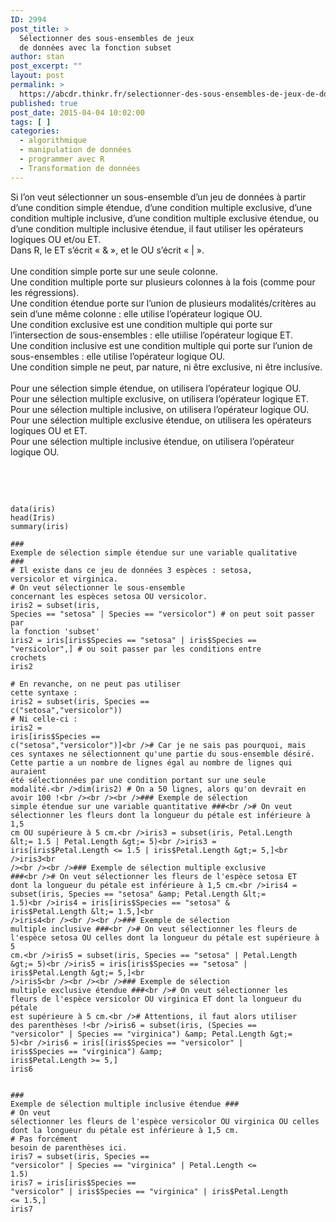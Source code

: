 ```yaml
---
ID: 2994
post_title: >
  Sélectionner des sous-ensembles de jeux
  de données avec la fonction subset
author: stan
post_excerpt: ""
layout: post
permalink: >
  https://abcdr.thinkr.fr/selectionner-des-sous-ensembles-de-jeux-de-donnees-avec-la-fonction-subset/
published: true
post_date: 2015-04-04 10:02:00
tags: [ ]
categories:
  - algorithmique
  - manipulation de données
  - programmer avec R
  - Transformation de données
---
```

Si l’on veut sélectionner un sous-ensemble d’un jeu de données à partir d’une condition simple étendue, d’une condition multiple exclusive, d’une condition multiple inclusive, d’une condition multiple exclusive étendue, ou d’une condition multiple inclusive étendue, il faut utiliser les opérateurs logiques OU et/ou ET.<br />Dans R, le ET s’écrit « &amp; », et le OU s’écrit « | ».<br /><br />Une condition simple porte sur une seule colonne.<br />Une condition multiple porte sur plusieurs colonnes à la fois (comme pour les régressions).<br />Une condition étendue porte sur l’union de plusieurs modalités/critères au sein d’une même colonne : elle utilise l’opérateur logique OU.<br />Une condition exclusive est une condition multiple qui porte sur l’intersection de sous-ensembles : elle utiilise l’opérateur logique ET.<br />Une condition inclusive est une condition multiple qui porte sur l’union de sous-ensembles : elle utilise l’opérateur logique OU.<br />Une condition simple ne peut, par nature, ni être exclusive, ni être inclusive.<br /><br />Pour une sélection simple étendue, on utilisera l’opérateur logique OU.<br />Pour une sélection multiple exclusive, on utilisera l’opérateur logique ET.<br />Pour une sélection multiple inclusive, on utilisera l’opérateur logique OU.<br />Pour une sélection multiple exclusive étendue, on utilisera les opérateurs logiques OU et ET.<br />Pour une sélection multiple inclusive étendue, on utilisera l’opérateur logique OU.<br /><br /><br /> <pre><code><br /><br />data(iris)<br />head(Iris)<br />summary(iris)<br /><br />### Exemple de sélection simple étendue sur une variable qualitative ###<br /># Il existe dans ce jeu de données 3 espèces : setosa, versicolor et virginica.<br /># On veut sélectionner le sous-ensemble concernant les espèces setosa OU versicolor.<br />iris2 = subset(iris, Species == "setosa" | Species == "versicolor") # on peut soit passer par la fonction 'subset'<br />iris2 = iris[iris$Species == "setosa" | iris$Species == "versicolor",] # ou soit passer par les conditions entre crochets<br />iris2<br /><br /># En revanche, on ne peut pas utiliser cette syntaxe :<br />iris2 = subset(iris, Species == c("setosa","versicolor"))<br /># Ni celle-ci :<br />iris2 = iris[iris$Species == c("setosa","versicolor")]<br /># Car je ne sais pas pourquoi, mais ces syntaxes ne sélectionnent qu'une partie du sous-ensemble désiré. Cette partie a un nombre de lignes égal au nombre de lignes qui auraient été sélectionnées par une condition portant sur une seule modalité.<br />dim(iris2) # On a 50 lignes, alors qu'on devrait en avoir 100 !<br /><br /><br />### Exemple de sélection simple étendue sur une variable quantitative ###<br /># On veut sélectionner les fleurs dont la longueur du pétale est inférieure à 1,5 cm OU supérieure à 5 cm.<br />iris3 = subset(iris, Petal.Length &lt;= 1.5 | Petal.Length &gt;= 5)<br />iris3 = iris[iris$Petal.Length &lt;= 1.5 | iris$Petal.Length &gt;= 5,]<br />iris3<br /><br /><br />### Exemple de sélection multiple exclusive ###<br /># On veut sélectionner les fleurs de l'espèce setosa ET dont la longueur du pétale est inférieure à 1,5 cm.<br />iris4 = subset(iris, Species == "setosa" &amp; Petal.Length &lt;= 1.5)<br />iris4 = iris[iris$Species == "setosa" &amp; iris$Petal.Length &lt;= 1.5,]<br />iris4<br /><br /><br />### Exemple de sélection multiple inclusive ###<br /># On veut sélectionner les fleurs de l'espèce setosa OU celles dont la longueur du pétale est supérieure à 5 cm.<br />iris5 = subset(iris, Species == "setosa" | Petal.Length &gt;= 5)<br />iris5 = iris[iris$Species == "setosa" | iris$Petal.Length &gt;= 5,]<br />iris5<br /><br /><br />### Exemple de sélection multiple exclusive étendue ###<br /># On veut sélectionner les fleurs de l'espèce versicolor OU virginica ET dont la longueur du pétale est supérieure à 5 cm.<br /># Attentions, il faut alors utiliser des parenthèses !<br />iris6 = subset(iris, (Species == "versicolor" | Species == "virginica") &amp; Petal.Length &gt;= 5)<br />iris6 = iris[(iris$Species == "versicolor" | iris$Species == "virginica") &amp; iris$Petal.Length &gt;= 5,]<br />iris6<br /><br /><br />### Exemple de sélection multiple inclusive étendue ###<br /># On veut sélectionner les fleurs de l'espèce versicolor OU virginica OU celles dont la longueur du pétale est inférieure à 1,5 cm.<br /># Pas forcément besoin de parenthèses ici.<br />iris7 = subset(iris, Species == "versicolor" | Species == "virginica" | Petal.Length &lt;= 1.5)<br />iris7 = iris[iris$Species == "versicolor" | iris$Species == "virginica" | iris$Petal.Length &lt;= 1.5,]<br />iris7<br /> </code></pre> <br /><br />